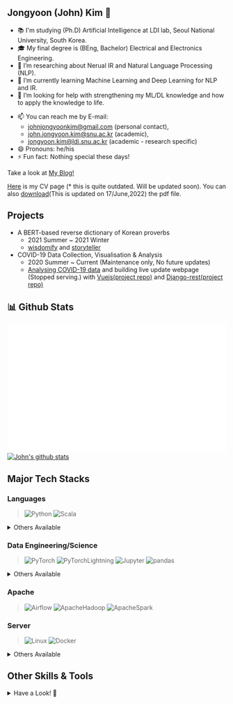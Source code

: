 ## Jongyoon (John) Kim  👋
<!-- [![readmeplants](https://readmeplants.com/get?name=ArtemisDicoTiar&planet=eclipse&plant=blossomTree&nameTag=blackNameTag&ground=hill&background=black)](https://github.com/devxb/readmeplants) -->
- 📚 I'm studying (Ph.D) Artificial Intelligence at LDI lab, Seoul National University, South Korea.
- 🎓 My final degree is (BEng, Bachelor) Electrical and Electronics Engineering.
- 🔭 I’m researching about Nerual IR and Natural Language Processing (NLP).
- 🌱 I’m currently learning Machine Learning and Deep Learning for NLP and IR. 
- 🤔 I’m looking for help with strengthening my ML/DL knowledge and how to apply the knowledge to life.
<!-- - 💬 Ask me about any question related to my project! :) -->
- 📫 You can reach me by E-mail: 
  - johnjongyoonkim@gmail.com (personal contact), 
  - john.jongyoon.kim@snu.ac.kr (academic), 
  - jongyoon.kim@ldi.snu.ac.kr (academic - research specific)
- 😄 Pronouns: he/his
- ⚡ Fun fact: Nothing special these days!
<!-- - I haven't cut my hair for a year now! XD and now I have cut it -->

Take a look at [My Blog!](https://artemisdicotiar.github.io/)

[Here](https://artemisdicotiar.github.io/cv.html) is my CV page (\* this is quite outdated. Will be updated soon). You can also [download](https://github.com/ArtemisDicoTiar/ArtemisDicoTiar/files/8920052/CV_JongyoonKim.pdf)(This is updated on 17/June,2022) the pdf file.

## Projects
* A BERT-based reverse dictionary of Korean proverbs 
  * 2021 Summer ~ 2021 Winter
  * [wisdomify](https://github.com/eubinecto/wisdomify) and [storyteller](https://github.com/ArtemisDicoTiar/storyteller)
* COVID-19 Data Collection, Visualisation & Analysis 
  * 2020 Summer ~ Current (Maintenance only, No future updates)
  * [Analysing COVID-19 data](https://github.com/ArtemisDicoTiar/MEDIC) and building live update webpage (Stopped serving.) with [Vuejs(project repo)](https://github.com/ArtemisDicoTiar/winery/tree/feature/10) and [Django-rest(project repo)](https://github.com/ArtemisDicoTiar/covid_data_blog)

## 📊 Github Stats
<!-- ![John's github stats trans overview](https://github.com/ArtemisDicoTiar/github-stats-transparent/blob/output/generated/overview.svg) -->
![John's github stats trans lang](https://github.com/ArtemisDicoTiar/github-stats-transparent/blob/output/generated/languages.svg) [![John's github stats](https://github-readme-stats.vercel.app/api?username=ArtemisDicoTiar&count_private=true&show_icons=true&theme=apprentice)](https://github.com/anuraghazra/github-readme-stats)

## Major Tech Stacks
### Languages 
> <img alt="Python" src ="https://img.shields.io/badge/Python-3776AB.svg?&style=for-the-badge&logo=Python&logoColor=white"/> <img alt="Scala" src ="https://img.shields.io/badge/Scala-DC322F.svg?&style=for-the-badge&logo=Scala&logoColor=white"/> 
<details><summary>Others Available</summary><blockquote>
<img alt="JavaScript" src ="https://img.shields.io/badge/JavaScript-F7DF1E.svg?&style=for-the-badge&logo=JavaScript&logoColor=white"/> <img alt="Java" src ="https://img.shields.io/badge/Java-007396.svg?&style=for-the-badge&logo=Java&logoColor=white"/> <img alt="C" src ="https://img.shields.io/badge/C-A8B9CC.svg?&style=for-the-badge&logo=C&logoColor=white"/> <img alt="C++" src ="https://img.shields.io/badge/C++-00599C.svg?&style=for-the-badge&logo=C%2B%2B&logoColor=white"/> 
</blockquote></details>

### Data Engineering/Science
> <img alt="PyTorch" src ="https://img.shields.io/badge/PyTorch-EE4C2C.svg?&style=for-the-badge&logo=PyTorch&logoColor=white"/> <img alt="PyTorchLightning" src ="https://img.shields.io/badge/PyTorchLightning-792EE5.svg?&style=for-the-badge&logo=PyTorchLightning&logoColor=white"/> <img alt="Jupyter" src ="https://img.shields.io/badge/Jupyter-F37626.svg?&style=for-the-badge&logo=Jupyter&logoColor=white"/> <img alt="pandas" src ="https://img.shields.io/badge/pandas-150458.svg?&style=for-the-badge&logo=pandas&logoColor=white"/>
<details><summary>Others Available</summary><blockquote>
<img alt="Elastic" src ="https://img.shields.io/badge/Elastic-005571.svg?&style=for-the-badge&logo=Elastic&logoColor=white"/> <img alt="ElasticCloud" src ="https://img.shields.io/badge/ElasticCloud-005571.svg?&style=for-the-badge&logo=ElasticCloud&logoColor=white"/> <img alt="Elasticsearch" src ="https://img.shields.io/badge/Elasticsearch-005571.svg?&style=for-the-badge&logo=Elasticsearch&logoColor=white"/> <img alt="ElasticStack" src ="https://img.shields.io/badge/ElasticStack-005571.svg?&style=for-the-badge&logo=ElasticStack&logoColor=white"/> <img alt="GoogleColab" src ="https://img.shields.io/badge/GoogleColab-F9AB00.svg?&style=for-the-badge&logo=GoogleColab&logoColor=white"/> 
<img alt="NumPy" src ="https://img.shields.io/badge/NumPy-013243.svg?&style=for-the-badge&logo=NumPy&logoColor=white"/>  <img alt="OpenCV" src ="https://img.shields.io/badge/OpenCV-5C3EE8.svg?&style=for-the-badge&logo=OpenCV&logoColor=white"/>  <img alt="scikit-learn" src ="https://img.shields.io/badge/scikitlearn-F7931E.svg?&style=for-the-badge&logo=scikit-learn&logoColor=white"/> <img alt="SciPy" src ="https://img.shields.io/badge/SciPy-8CAAE6.svg?&style=for-the-badge&logo=SciPy&logoColor=white"/> <img alt="TensorFlow" src ="https://img.shields.io/badge/TensorFlow-FF6F00.svg?&style=for-the-badge&logo=TensorFlow&logoColor=white"/>
</blockquote></details>

### Apache
> <img alt="Airflow" src ="https://img.shields.io/badge/Airflow-017CEE.svg?&style=for-the-badge&logo=ApacheAirflow&logoColor=white"/> <img alt="ApacheHadoop" src ="https://img.shields.io/badge/Hadoop-66CCFF.svg?&style=for-the-badge&logo=ApacheHadoop&logoColor=white"/> <img alt="ApacheSpark" src ="https://img.shields.io/badge/Spark-E25A1C.svg?&style=for-the-badge&logo=ApacheSpark&logoColor=white"/> 

### Server
> <img alt="Linux" src ="https://img.shields.io/badge/Linux-FCC624.svg?&style=for-the-badge&logo=Linux&logoColor=white"/> <img alt="Docker" src ="https://img.shields.io/badge/Docker-2496ED.svg?&style=for-the-badge&logo=Docker&logoColor=white"/> 
<details><summary>Others Available</summary><blockquote>
<img alt="Debian" src ="https://img.shields.io/badge/Debian-A81D33.svg?&style=for-the-badge&logo=Debian&logoColor=white"/>  <img alt="Ansible" src ="https://img.shields.io/badge/Ansible-EE0000.svg?&style=for-the-badge&logo=Ansible&logoColor=white"/> <img alt="Jenkins" src ="https://img.shields.io/badge/Jenkins-D24939.svg?&style=for-the-badge&logo=Jenkins&logoColor=white"/> <img alt="NGINX" src ="https://img.shields.io/badge/NGINX-009639.svg?&style=for-the-badge&logo=NGINX&logoColor=white"/> <img alt="ngrok" src ="https://img.shields.io/badge/ngrok-1F1E37.svg?&style=for-the-badge&logo=ngrok&logoColor=white"/> 
</blockquote></details>


## Other Skills & Tools
<details><summary>Have a Look! 👀</summary><blockquote>

### IDEs/tools
> <img alt="IntellijIDEA" src ="https://img.shields.io/badge/IntellijIDEA-000000.svg?&style=for-the-badge&logo=IntellijIDEA&logoColor=white"/> <img alt="PyCharm" src ="https://img.shields.io/badge/PyCharm-000000.svg?&style=for-the-badge&logo=PyCharm&logoColor=white"/> <img alt="iTerm2" src ="https://img.shields.io/badge/iTerm2-000000.svg?&style=for-the-badge&logo=iTerm2&logoColor=white"/>
<details><summary>Others Available</summary><blockquote>
<img alt="DataGrip" src ="https://img.shields.io/badge/DataGrip-000000.svg?&style=for-the-badge&logo=DataGrip&logoColor=white"/> <img alt="Git" src ="https://img.shields.io/badge/Git-F05032.svg?&style=for-the-badge&logo=Git&logoColor=white"/> <img alt="GitLFS" src ="https://img.shields.io/badge/GitLFS-F64935.svg?&style=for-the-badge&logo=GitLFS&logoColor=white"/> <img alt="GitHub" src ="https://img.shields.io/badge/GitHub-181717.svg?&style=for-the-badge&logo=GitHub&logoColor=white"/> <img alt="GNUBash" src ="https://img.shields.io/badge/GNUBash-4EAA25.svg?&style=for-the-badge&logo=GNUBash&logoColor=white"/>   <img alt="Postman" src ="https://img.shields.io/badge/Postman-FF6C37.svg?&style=for-the-badge&logo=Postman&logoColor=white"/>  <img alt="VisualStudioCode" src ="https://img.shields.io/badge/VisualStudioCode-007ACC.svg?&style=for-the-badge&logo=VisualStudioCode&logoColor=white"/>
</blockquote></details>




### Web > Front
> <img alt="Vue.js" src ="https://img.shields.io/badge/Vue.js-4FC08D.svg?&style=for-the-badge&logo=Vue.js&logoColor=white"/> <img alt="React" src ="https://img.shields.io/badge/React-61DAFB.svg?&style=for-the-badge&logo=React&logoColor=white"/> 
<details><summary>Others Available</summary><blockquote>
<img alt="CSS3" src ="https://img.shields.io/badge/CSS3-1572B6.svg?&style=for-the-badge&logo=CSS3&logoColor=white"/> <img alt="D3" src ="https://img.shields.io/badge/D3.js-F9A03C.svg?&style=for-the-badge&logo=D3.js&logoColor=white"/> <img alt="Expo" src ="https://img.shields.io/badge/Expo-000020.svg?&style=for-the-badge&logo=Expo&logoColor=white"/> <img alt="HTML5" src ="https://img.shields.io/badge/HTML5-E34F26.svg?&style=for-the-badge&logo=HTML5&logoColor=white"/>  <img alt="Vuetify" src ="https://img.shields.io/badge/Vuetify-1867C0.svg?&style=for-the-badge&logo=Vuetify&logoColor=white"/> 
</blockquote></details>

### Web > Back
> <img alt="Django" src ="https://img.shields.io/badge/Django-092E20.svg?&style=for-the-badge&logo=Django&logoColor=white"/> <img alt="Flask" src ="https://img.shields.io/badge/Flask-000000.svg?&style=for-the-badge&logo=Flask&logoColor=white"/> <img alt="MariaDB" src ="https://img.shields.io/badge/MariaDB-003545.svg?&style=for-the-badge&logo=MariaDB&logoColor=white"/> <img alt="MySQL" src ="https://img.shields.io/badge/MySQL-4479A1.svg?&style=for-the-badge&logo=MySQL&logoColor=white"/> <img alt="Spring" src ="https://img.shields.io/badge/Spring-6DB33F.svg?&style=for-the-badge&logo=Spring&logoColor=white"/> 

### Web > Design
<img alt="Figma" src ="https://img.shields.io/badge/Figma-F24E1E.svg?&style=for-the-badge&logo=Figma&logoColor=white"/> <img alt="FontAwesome" src ="https://img.shields.io/badge/FontAwesome-339AF0.svg?&style=for-the-badge&logo=FontAwesome&logoColor=white"/> 

### Cloud Platforms
<img alt="GoogleCloud" src ="https://img.shields.io/badge/GoogleCloud-4285F4.svg?&style=for-the-badge&logo=GoogleCloud&logoColor=white"/>

### Hardware
<img alt="Arduino" src ="https://img.shields.io/badge/Arduino-00979D.svg?&style=for-the-badge&logo=Arduino&logoColor=white"/>
</blockquote></details>






